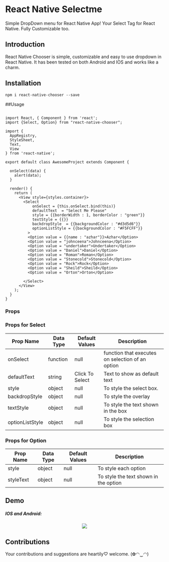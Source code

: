 # React Native Selectme
Simple DropDown menu for React Native App! Your Select Tag for React Native. Fully Customizable too. 

## Introduction

React Native Chooser is simple, customizable and easy to use dropdown in React Native. It has been tested on both Android and IOS and works like a charm. 

## Installation
```
npm i react-native-chooser --save
```

##Usage


```

import React, { Component } from 'react';
import {Select, Option} from "react-native-chooser";

import {
  AppRegistry,
  StyleSheet,
  Text,
  View
} from 'react-native';

export default class AwesomeProject extends Component {

  onSelect(data) {
    alert(data);
  }

  render() {
    return (
      <View style={styles.container}>
        <Select
            onSelect = {this.onSelect.bind(this)} 
            defaultText  = "Select Me Please"
            style = {{borderWidth : 1, borderColor : "green"}}
            textStyle = {{}}
            backdropStyle  = {{backgroundColor : "#d3d5d6"}}
            optionListStyle = {{backgroundColor : "#F5FCFF"}}
          >
          <Option value = {{name : "azhar"}}>Azhar</Option>
          <Option value = "johnceena">Johnceena</Option>
          <Option value = "undertaker">Undertaker</Option>
          <Option value = "Daniel">Daniel</Option>
          <Option value = "Roman">Roman</Option>
          <Option value = "Stonecold">Stonecold</Option>
          <Option value = "Rock">Rock</Option>
          <Option value = "Sheild">Sheild</Option>
          <Option value = "Orton">Orton</Option>

        </Select>
      </View>
    );
  }
}

```


### Props 

### Props for Select

| Prop Name       | Data Type | Default Values  | Description                                      |
|-----------------|-----------|-----------------|--------------------------------------------------|
| onSelect        | function  | null            | function that executes on selection of an option |
| defaultText     | string    | Click To Select | Text to show as default text                     |
| style           | object    | null            | To style the select box.                         |
| backdropStyle   | object    | null            | To style the overlay                             |
| textStyle       | object    | null            | To style the text shown in the box               |
| optionListStyle | object    | null            | To style the selection box                       |


### Props for Option


| Prop Name | Data Type | Default Values | Description                           |
|-----------|-----------|----------------|---------------------------------------|
| style     | object    | null           | To style each option                  |
| styleText | object    | null           | To style the text shown in the option |



## Demo
#####  IOS and Android:
<p align="center">
    <img src ="https://raw.githubusercontent.com/gs-akhan/react-native-chooser/master/images/demo.gif" />
</p>

## Contributions
Your contributions and suggestions are heartily♡ welcome. (✿◠‿◠)

